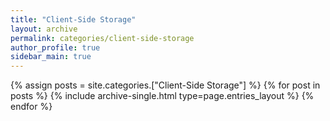 ```yaml
---
title: "Client-Side Storage"
layout: archive
permalink: categories/client-side-storage
author_profile: true
sidebar_main: true
---
```


{% assign posts = site.categories.["Client-Side Storage"] %}
{% for post in posts %} {% include archive-single.html type=page.entries_layout %} {% endfor %}
